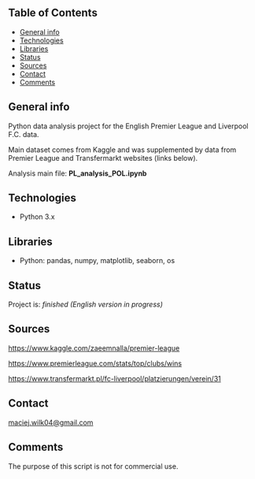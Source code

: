 ## Table of Contents
* [General info](#general-info)
* [Technologies](#technologies)
* [Libraries](#libraries)
* [Status](#status)
* [Sources](#sources)
* [Contact](#contact)
* [Comments](#comments)

## General info

Python data analysis project for the English Premier League and Liverpool F.C. data. 

Main dataset comes from Kaggle and was supplemented by data from Premier League and Transfermarkt websites (links below).

Analysis main file: 
**PL_analysis_POL.ipynb**

## Technologies
* Python 3.x

## Libraries
* Python: pandas, numpy, matplotlib, seaborn, os

## Status
Project is: _finished (English version in progress)_

## Sources
https://www.kaggle.com/zaeemnalla/premier-league

https://www.premierleague.com/stats/top/clubs/wins

https://www.transfermarkt.pl/fc-liverpool/platzierungen/verein/31

## Contact
maciej.wilk04@gmail.com

## Comments
The purpose of this script is not for commercial use.
